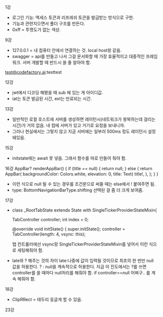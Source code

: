 1강
- 로그인 기능: 엑세스 토큰과 리프레쉬 토큰을 발급받는 방식으로 구현.
- 기능과 관련지으면서 폴더 구조를 만든다. 
- 0xff = 투명도가 없는 색상.

9강

- 127.0.0.1 = 내 컴퓨터 안에서 연결하는 것. local host랑 같음.
- swagger = api를 만들고 나서 그걸 문서화할 때 가장 효율적이고 대중적인 프레임워크. 서버 개발할 때 반드시 쓸 줄 알아야 함. 

test@codefactory.ai:testtest

12강
- jwt에서 디코딩 해봤을 때 sub  에 있는 게 아이디값.
- iat는 토큰 발급된 시간, ext는 만료되는 시간.

13강
- 일반적인 로컬 호스트에 서버를 생성하면 레이턴시(네트워크가 왕복하는데 걸리는 시간)가 거의 없음. 내 컴에 서버가 있고 거기로 요청을 보내니까. 
- 그러나 현실에서는 그렇지 않고 지금 서버에는 일부러 500ms 정도 레이턴시 설정돼있음.

15강
- initstate에는 await 못 넣음. 그래서 함수를 따로 만들어 줘야 함. 

16강
  AppBar? renderAppBar() {
    if (title == null) {
      return null;
    } else {
      return AppBar(
        backgroundColor: Colors.white,
        elevation: 0,
        title: Text(
          title!,
        ),
      );
    }
  }
  - 이런 식으로 null 될 수 있는 경우를 조건문으로 써줄 때는 else에서 ! 붙여주면 됨. 
  - type: BottomNavigationBarType.shifting 선택된 걸 좀 더 크게 보여줌.

17강
- class _RootTabState extends State<RootTab> with SingleTickerProviderStateMixin{
  
  TabController controller;
  int index = 0;

  @override
  void initState() {
    super.initState();
    controller = TabController(length: 4, vsync: this);
    
    탭 컨트롤러에선 vsync랑 SingleTickerProviderStateMixin를 넣어서 이런 식으로 세팅해줘야 함. 
- late와 ? 해주는 것의 차이
late:나중에 값이 입력될 것이므로 최초의 한 번만 null 값을 허용한다. 
? : null을 계속적으로 허용한다. 
지금 이 진도에서는 ?를 쓰면 controller를 쓸 때마다 null처리를 해줘야 함. if controller==null 어쩌구.. 를 계속 해줘야 함. 

18강
- ClipRRect = 테두리 둥글게 할 수 있음.

23강

